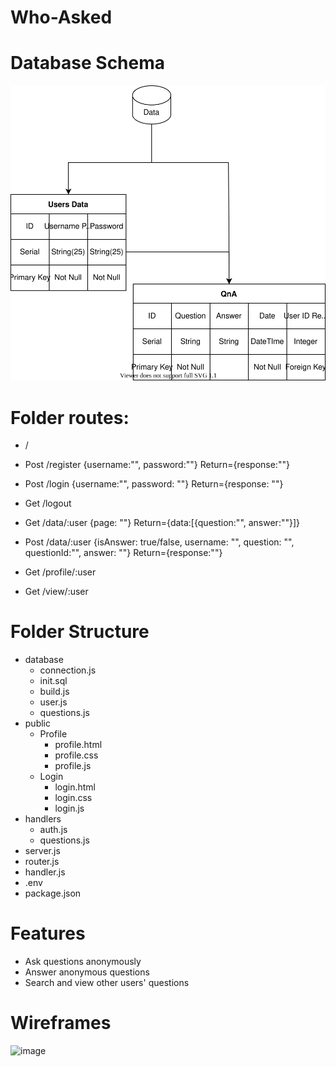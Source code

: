 # Who-Asked

# Database Schema
<img src = "https://github.com/WebAhead12/Who-Asked/blob/main/Assets/Diagrams/Database.svg"> </img>

# Folder routes:
- /
- Post /register {username:"", password:""} Return={response:""}
- Post /login {username:"", password: ""} Return={response: ""}
- Get /logout

- Get /data/:user {page: ""} Return={data:[{question:"", answer:""}]}
- Post /data/:user {isAnswer: true/false, username: "", question: "", questionId:"", answer: ""} Return={response:""}

- Get /profile/:user
- Get /view/:user

# Folder Structure
- database
	- connection.js
	- init.sql
	- build.js
	- user.js
	- questions.js
- public
	- Profile
		- profile.html
		- profile.css
		- profile.js
	- Login
		- login.html
		- login.css
		- login.js
- handlers
	- auth.js
	- questions.js
- server.js
- router.js
- handler.js
- .env
- package.json

# Features
- Ask questions anonymously
- Answer anonymous questions
- Search and view other users' questions 

# Wireframes
![image](https://user-images.githubusercontent.com/26445697/141988967-72f2e54f-b5c5-4809-a5f0-aec46f97d336.png)

